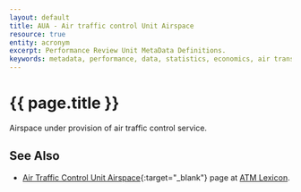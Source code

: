 ```yaml
---
layout: default
title: AUA - Air traffic control Unit Airspace
resource: true
entity: acronym
excerpt: Performance Review Unit MetaData Definitions.
keywords: metadata, performance, data, statistics, economics, air transport, flights, europe, cost efficiency
---
```

# {{ page.title }}

Airspace under provision of air traffic control service.

## See Also

* [Air Traffic Control Unit Airspace][auaLEXI]{:target="_blank"} page at [ATM Lexicon][lexi].

[auaLEXI]: <https://ext.eurocontrol.int/lexicon/index.php/Air_Traffic_Control_Unit_Airspace> "AUA - ATM Lexicon"
[lexi]: <https://ext.eurocontrol.int/lexicon/index.php/Main_Page> "ATM Lexicon"
